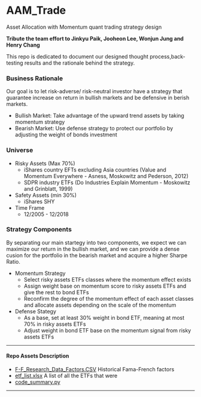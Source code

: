 # AAM_Trade
Asset Allocation with Momentum quant trading strategy design<br>

**Tribute the team effort to Jinkyu Paik, Jooheon Lee, Wonjun Jung and Henry Chang**

This repo is dedicated to document our designed thought process,back-testing results and the rationale behind the strategy.

### Business Rationale<br>
Our goal is to let risk-adverse/ risk-neutral investor have a strategy that guarantee increase on return in bullish markets and be defensive in berish markets.
- Bullish Market: Take advantage of the upward trend assets by taking momentum strategy
- Bearish Market: Use defense strategy to protect our portfolio by adjusting the weight of bonds investment

### Universe<br>
- Risky Assets (Max 70%)
  - iShares country EFTs excluding Asia countries (Value and Momentum Everywhere - Asness, Moskowitz and Pederson, 2012)
  - SDPR industry ETFs (Do Industries Explain Momentum - Moskowitz and Grinblatt, 1999)
- Safety Assets (min 30%)
  - iShares SHY
- Time Frame
  - 12/2005 - 12/2018

### Strategy Components<br>
By separating our main startegy into two components, we expect we can maximize our return in the bullish market, and we can provide a dense cusion for the portfolio in the bearish market and acquire a higher Sharpe Ratio. 
- Momentum Strategy<br>
  - Select risky assets ETFs classes where the momentum effect exists
  - Assign weight base on momentum score to risky assets ETFs and give the rest to bond ETFs
  - Reconfirm the degree of the momentum effect of each asset classes and allocate assets depending on the scale of the momentum
- Defense Stategy
  - As a base, set at least 30% weight in bond ETF, meaning at most 70% in risky assets ETFs
  - Adjust weight in bond ETF base on the momentum signal from risky assets ETFs



----------------------------------
#### Repo Assets Description
- [F-F_Research_Data_Factors.CSV](https://github.com/tiffblahthegiraffe/AAM_Trade/blob/master/F-F_Research_Data_Factors.CSV) Historical Fama-French factors
- [etf_list.xlsx](https://github.com/tiffblahthegiraffe/AAM_Trade/blob/master/etf_list.xlsx) A list of all the ETFs that were 
- [code_summary.py](https://github.com/tiffblahthegiraffe/AAM_Trade/blob/master/code_summary.py)

----------------------------------
